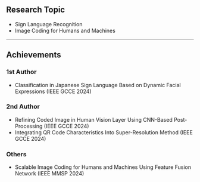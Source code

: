 <h2 align="left">Research Topic</h2>
<p align="left">
  
- Sign Language Recognition  
- Image Coding for Humans and Machines
</p>

---

<h2 align="left">Achievements</h2>
<h3 aligh="left">1st Author</h3>
<p align="left">

- Classification in Japanese Sign Language Based on Dynamic Facial Expressions (IEEE GCCE 2024)
</p>
<h3 aligh="left">2nd Author</h3>
<p align="left">

- Refining Coded Image in Human Vision Layer Using CNN-Based Post-Processing (IEEE GCCE 2024)
- Integrating QR Code Characteristics Into Super-Resolution Method (IEEE GCCE 2024)
</p>
<h3 aligh="left">Others</h3>
<p align="left">

- Scalable Image Coding for Humans and Machines Using Feature Fusion Network (IEEE MMSP 2024)
</p>
